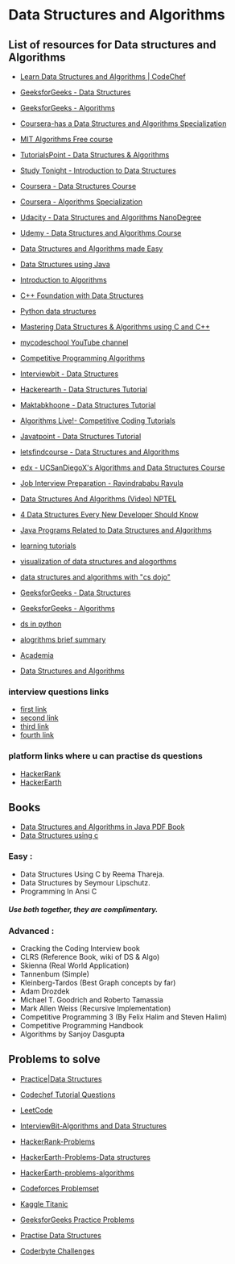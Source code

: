 # Data Structures and Algorithms

## List of resources for Data structures and Algorithms

- [Learn Data Structures and Algorithms | CodeChef](https://www.codechef.com/certification/data-structures-and-algorithms/prepare/)

- [GeeksforGeeks - Data Structures](https://www.geeksforgeeks.org/data-structures/)

- [GeeksforGeeks - Algorithms](https://www.geeksforgeeks.org/fundamentals-of-algorithms/)

- [Coursera-has a Data Structures and Algorithms Specialization](https://www.coursera.org/specializations/data-structures-algorithms)

- [MIT Algorithms Free course](https://ocw.mit.edu/courses/electrical-engineering-and-computer-science/6-006-introduction-to-algorithms-fall-2011/)

- [TutorialsPoint - Data Structures & Algorithms](https://www.tutorialspoint.com/data_structures_algorithms)

- [Study Tonight - Introduction to Data Structures](https://www.studytonight.com/data-structures/introduction-to-data-structures)

- [Coursera - Data Structures Course](https://www.coursera.org/learn/data-structures)

- [Coursera - Algorithms Specialization](https://www.coursera.org/specializations/algorithms)

- [Udacity - Data Structures and Algorithms NanoDegree](https://www.udacity.com/course/data-structures-and-algorithms-nanodegree--nd256)

- [Udemy - Data Structures and Algorithms Course](https://www.udemy.com/course/learn-data-structure-algorithms-with-java-interview/)

- [Data Structures and Algorithms made Easy](https://amzn.to/2OsTDpF)

- [Data Structures using Java](https://www.codecademy.com/learn/learn-java/modules/learn-java-data-structures-u)

- [Introduction to Algorithms](http://bit.ly/31TKomu)

- [C++ Foundation with Data Structures](http://bit.ly/2LQfO7D)

- [Python data structures](https://www.tutorialspoint.com/python/python_data_structure.htm)

- [Mastering Data Structures & Algorithms using C and C++](https://www.udemy.com/course/datastructurescncpp/)

- [mycodeschool YouTube channel](https://www.youtube.com/watch?v=92S4zgXN17o&list=PL2_aWCzGMAwI3W_JlcBbtYTwiQSsOTa6P)

- [Competitive Programming Algorithms](http://cp-algorithms.com/)

- [Interviewbit - Data Structures ](https://www.interviewbit.com/courses/programming/)

- [Hackerearth - Data Structures Tutorial](https://www.hackerearth.com/practice/data-structures/arrays/1-d/tutorial/)

- [Maktabkhoone - Data Structures Tutorial](https://maktabkhooneh.org/course/%D8%B3%D8%A7%D8%AE%D8%AA%D9%85%D8%A7%D9%86-%D8%AF%D8%A7%D8%AF%D9%87-%D9%87%D8%A7-%D9%88-%D8%A7%D9%84%DA%AF%D9%88%D8%B1%DB%8C%D8%AA%D9%85-%D9%87%D8%A7-mk286/)

- [Algorithms Live!- Competitive Coding Tutorials](http://algorithms-live.blogspot.com/)

- [Javatpoint - Data Structures Tutorial](https://www.javatpoint.com/data-structure-tutorial)

- [letsfindcourse - Data Structures and Algorithms](http://letsfindcourse.com/data-structure-algorithm)

- [edx - UCSanDiegoX's Algorithms and Data Structures Course](https://www.edx.org/micromasters/ucsandiegox-algorithms-and-data-structures)

- [Job Interview Preparation - Ravindrababu Ravula](https://ravindrababuravula.com/interviewpreperation.php)

- [Data Structures And Algorithms (Video) NPTEL](https://nptel.ac.in/courses/106102064/)
- [4 Data Structures Every New Developer Should Know](https://learntocodewith.me/posts/data-structures/)

- [Java Programs Related to Data Structures and Algorithms](https://introcs.cs.princeton.edu/java/40algorithms/)
- [learning tutorials](https://hackr.io/tutorials/learn-data-structures-algorithms)
- [visualization of data structures and alogorthms](VisuAlgo.net )

- [data structures and algorithms with "cs dojo"](https://www.youtube.com/watch?v=bum_19loj9A&list=PLBZBJbE_rGRV8D7XZ08LK6z-4zPoWzu5H)


- [GeeksforGeeks - Data Structures](https://www.geeksforgeeks.org/data-structures/)

- [GeeksforGeeks - Algorithms](https://www.geeksforgeeks.org/fundamentals-of-algorithms/)
- [ds in python](www.datacamp.com/)

- [alogrithms brief summary](https://www.freecodecamp.org)
- [Academia](https://www.academia.edu)
- [Data Structures and Algorithms](https://www.niit.com/india/short-term-courses/information-technology/data-structures-and-algorithms)


### interview questions links
- [first link](https://hackernoon.com)
- [second link](https://www.faceprep.in)
- [third link](https://career.guru99.com)
- [fourth link](https://www.sanfoundry.com)

  
   
### platform links where u can practise ds questions
- [HackerRank](https://www.hackerrank.com/domains/data-structures)
- [HackerEarth](https://www.hackerearth.com/practice/)

## Books
- [Data Structures and Algorithms in Java PDF Book](http://enos.itcollege.ee/~jpoial/algorithms/GT/Data%20Structures%20and%20Algorithms%20in%20Java%20Fourth%20Edition.pdf)
- [Data Structures using c](http://masterraghu.com/subjects/Datastructures/ebooks/rema%20thareja.pdf)
### Easy :

- Data Structures Using C by Reema Thareja.
- Data Structures by Seymour Lipschutz.
- Programming In Ansi C

##### Use both together, they are complimentary.

### Advanced :

- Cracking the Coding Interview book
- CLRS (Reference Book, wiki of DS & Algo)
- Skienna (Real World Application)
- Tannenbum (Simple)
- Kleinberg-Tardos (Best Graph concepts by far)
- Adam Drozdek
- Michael T. Goodrich and Roberto Tamassia
- Mark Allen Weiss (Recursive Implementation)
- Competitive Programming 3 (By Felix Halim and Steven Halim)
- Competitive Programming Handbook
- Algorithms by Sanjoy Dasgupta

## Problems to solve
- [Practice|Data Structures](https://www.hackerearth.com/practice/data-structures/arrays/1-d/practice-problems/)

- [Codechef Tutorial Questions](https://www.codechef.com/wiki/tutorials)

- [LeetCode](https://leetcode.com/problemset/all/)

- [InterviewBit-Algorithms and Data Structures](https://www.interviewbit.com/courses/programming/)

- [HackerRank-Problems](https://www.hackerrank.com/domains/data-structures?filters%5Bsubdomains%5D%5B%5D=arrays)

- [HackerEarth-Problems-Data structures](https://www.hackerearth.com/practice/data-structures/)

- [HackerEarth-problems-algorithms](https://www.hackerearth.com/practice/algorithms/)

- [Codeforces Problemset](http://codeforces.com/problemset)

- [Kaggle Titanic](https://www.kaggle.com/c/titanic)

- [GeeksforGeeks Practice Problems](https://practice.geeksforgeeks.org/)

- [Practise Data Structures](http://www.practiceds.com/#/)
- [Coderbyte Challenges](https://coderbyte.com/challenges)
